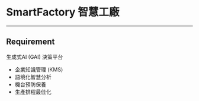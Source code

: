 # SmartFactory 智慧工廠

---
## Requirement

生成式AI (GAI) 決策平台
* 企業知識管理 (KMS)
* 語境化智慧分析
* 機台預防保養
* 生產排程最佳化
  
